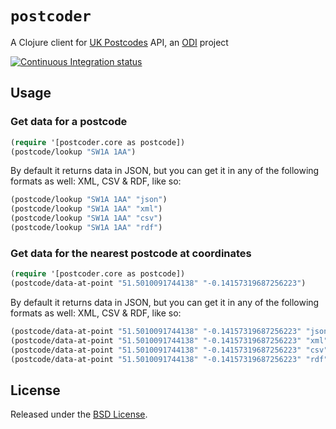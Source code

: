# `postcoder`

A Clojure client for [UK Postcodes](http://www.uk-postcodes.com/) API, an [ODI](http://theodi.org/) project

[![Continuous Integration status](https://secure.travis-ci.org/dotemacs/postcoder.png)](http://travis-ci.org/dotemacs/postcoder)

## Usage

### Get data for a postcode

```clojure
(require '[postcoder.core as postcode])
(postcode/lookup "SW1A 1AA")
```

By default it returns data in JSON, but you can get it in any of the
following formats as well: XML, CSV & RDF, like so:

```clojure
(postcode/lookup "SW1A 1AA" "json")
(postcode/lookup "SW1A 1AA" "xml")
(postcode/lookup "SW1A 1AA" "csv")
(postcode/lookup "SW1A 1AA" "rdf")
```

### Get data for the nearest postcode at coordinates

```clojure
(require '[postcoder.core as postcode])
(postcode/data-at-point "51.5010091744138" "-0.14157319687256223")
```

By default it returns data in JSON, but you can get it in any of the
following formats as well: XML, CSV & RDF, like so:

```clojure
(postcode/data-at-point "51.5010091744138" "-0.14157319687256223" "json")
(postcode/data-at-point "51.5010091744138" "-0.14157319687256223" "xml")
(postcode/data-at-point "51.5010091744138" "-0.14157319687256223" "csv")
(postcode/data-at-point "51.5010091744138" "-0.14157319687256223" "rdf")
```

## License

Released under the [BSD License](http://www.opensource.org/licenses/bsd-license).
